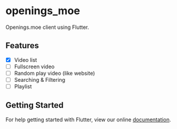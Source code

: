 # openings_moe

Openings.moe client using Flutter.

## Features

- [x] Video list
- [ ] Fullscreen video
- [ ] Random play video (like website)
- [ ] Searching & Filtering
- [ ] Playlist

## Getting Started

For help getting started with Flutter, view our online
[documentation](https://flutter.io/).
